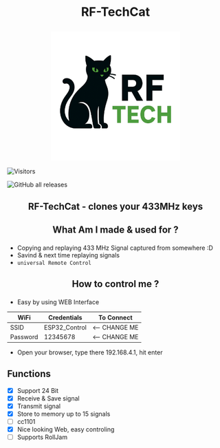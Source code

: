 # <p align="center">RF-TechCat</p>

<p align="center">
  <img src="images/RF-TechCat.png" alt="Logo" width="300"/>
</p>

![Visitors](https://visitor-badge.laobi.icu/badge?page_id=Fattcat.RF-TechCat)

![GitHub all releases](https://img.shields.io/github/downloads/Fattcat/RF-TechCat/total)

## <p align="center">RF-TechCat - clones your 433MHz keys</p>

## <p align="center">What Am I made & used for ?</p>

- Copying and replaying 433 MHz Signal captured from somewhere :D
- Savind & next time replaying signals
- ```universal Remote Control```

## <p align="center">How to control me ?</p>

- Easy by using WEB Interface

| WiFi           | Credentials    | To Connect     |
|----------------|----------------|----------------|
| SSID           | ESP32_Control  | <-- CHANGE ME  |
| Password       | 12345678       | <-- CHANGE ME  |

- Open your browser, type there 192.168.4.1, hit enter

## Functions
  - [x] Support 24 Bit
  - [x] Receive & Save signal
  - [x] Transmit signal
  - [x] Store to memory up to 15 signals
  - [ ] cc1101
  - [x] Nice looking Web, easy controling
  - [ ] Supports RollJam
